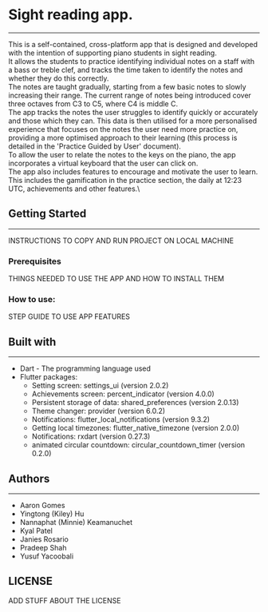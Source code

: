 # Sight reading app.
---

This is a self-contained, cross-platform app that is designed and developed with the intention of supporting piano students in sight reading.\
It allows the students to practice identifying individual notes on a staff with a bass or treble clef, and tracks the time taken to identify the notes and whether they do this correctly.\
The notes are taught gradually, starting from a few basic notes to slowly increasing their range. The current range of notes being introduced cover three octaves from C3 to C5, where C4 is middle C.\
The app tracks the notes the user struggles to identify quickly or accurately and those which they can. This data is then utilised for a more personalised experience that focuses on the notes the user need more practice on, providing a more optimised approach to their learning (this process is detailed in the 'Practice Guided by User' document).\
To allow the user to relate the notes to the keys on the piano, the app incorporates a virtual keyboard that the user can click on.\
The app also includes features to encourage and motivate the user to learn. This includes the gamification in the practice section, the daily at 12:23 UTC, achievements and other features.\

## Getting Started
---
INSTRUCTIONS TO COPY AND RUN PROJECT ON LOCAL MACHINE



### Prerequisites
THINGS NEEDED TO USE THE APP AND HOW TO INSTALL THEM

### How to use:
STEP GUIDE TO USE APP FEATURES


## Built with
---
  - Dart  - The programming language used
  - Flutter packages:
    - Setting screen: settings_ui (version 2.0.2)
    - Achievements screen: percent_indicator (version 4.0.0)
    - Persistent storage of data: shared_preferences (version 2.0.13)
    - Theme changer: provider (version 6.0.2)
    - Notifications: flutter_local_notifications (version 9.3.2)
    - Getting local timezones: flutter_native_timezone (version 2.0.0)
    - Notifications: rxdart (version 0.27.3)
    - animated circular countdown: circular_countdown_timer (version 0.2.0)

## Authors
---
  - Aaron Gomes
  - Yingtong (Kiley) Hu
  - Nannaphat (Minnie) Keamanuchet
  - Kyal Patel
  - Janies Rosario
  - Pradeep Shah
  - Yusuf Yacoobali

## LICENSE
ADD STUFF ABOUT THE LICENSE
